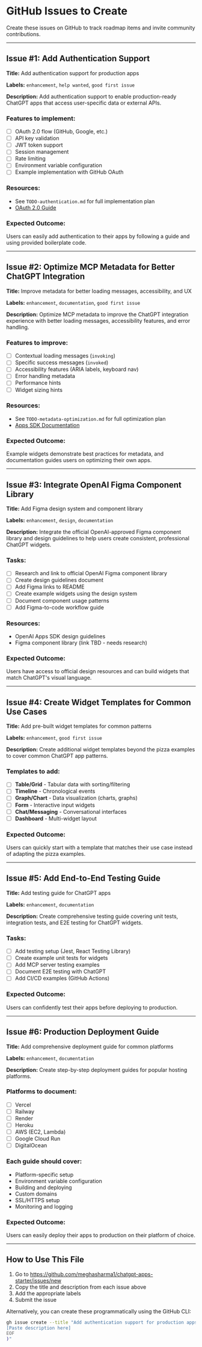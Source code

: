 # GitHub Issues to Create

Create these issues on GitHub to track roadmap items and invite community contributions.

---

## Issue #1: Add Authentication Support

**Title:** Add authentication support for production apps

**Labels:** `enhancement`, `help wanted`, `good first issue`

**Description:**
Add authentication support to enable production-ready ChatGPT apps that access user-specific data or external APIs.

### Features to implement:
- [ ] OAuth 2.0 flow (GitHub, Google, etc.)
- [ ] API key validation
- [ ] JWT token support
- [ ] Session management
- [ ] Rate limiting
- [ ] Environment variable configuration
- [ ] Example implementation with GitHub OAuth

### Resources:
- See `TODO-authentication.md` for full implementation plan
- [OAuth 2.0 Guide](https://oauth.net/2/)

### Expected Outcome:
Users can easily add authentication to their apps by following a guide and using provided boilerplate code.

---

## Issue #2: Optimize MCP Metadata for Better ChatGPT Integration

**Title:** Improve metadata for better loading messages, accessibility, and UX

**Labels:** `enhancement`, `documentation`, `good first issue`

**Description:**
Optimize MCP metadata to improve the ChatGPT integration experience with better loading messages, accessibility features, and error handling.

### Features to improve:
- [ ] Contextual loading messages (`invoking`)
- [ ] Specific success messages (`invoked`)
- [ ] Accessibility features (ARIA labels, keyboard nav)
- [ ] Error handling metadata
- [ ] Performance hints
- [ ] Widget sizing hints

### Resources:
- See `TODO-metadata-optimization.md` for full optimization plan
- [Apps SDK Documentation](https://platform.openai.com/docs/guides/apps-sdk)

### Expected Outcome:
Example widgets demonstrate best practices for metadata, and documentation guides users on optimizing their own apps.

---

## Issue #3: Integrate OpenAI Figma Component Library

**Title:** Add Figma design system and component library

**Labels:** `enhancement`, `design`, `documentation`

**Description:**
Integrate the official OpenAI-approved Figma component library and design guidelines to help users create consistent, professional ChatGPT widgets.

### Tasks:
- [ ] Research and link to official OpenAI Figma component library
- [ ] Create design guidelines document
- [ ] Add Figma links to README
- [ ] Create example widgets using the design system
- [ ] Document component usage patterns
- [ ] Add Figma-to-code workflow guide

### Resources:
- OpenAI Apps SDK design guidelines
- Figma component library (link TBD - needs research)

### Expected Outcome:
Users have access to official design resources and can build widgets that match ChatGPT's visual language.

---

## Issue #4: Create Widget Templates for Common Use Cases

**Title:** Add pre-built widget templates for common patterns

**Labels:** `enhancement`, `good first issue`

**Description:**
Create additional widget templates beyond the pizza examples to cover common ChatGPT app patterns.

### Templates to add:
- [ ] **Table/Grid** - Tabular data with sorting/filtering
- [ ] **Timeline** - Chronological events
- [ ] **Graph/Chart** - Data visualization (charts, graphs)
- [ ] **Form** - Interactive input widgets
- [ ] **Chat/Messaging** - Conversational interfaces
- [ ] **Dashboard** - Multi-widget layout

### Expected Outcome:
Users can quickly start with a template that matches their use case instead of adapting the pizza examples.

---

## Issue #5: Add End-to-End Testing Guide

**Title:** Add testing guide for ChatGPT apps

**Labels:** `enhancement`, `documentation`

**Description:**
Create comprehensive testing guide covering unit tests, integration tests, and E2E testing for ChatGPT widgets.

### Tasks:
- [ ] Add testing setup (Jest, React Testing Library)
- [ ] Create example unit tests for widgets
- [ ] Add MCP server testing examples
- [ ] Document E2E testing with ChatGPT
- [ ] Add CI/CD examples (GitHub Actions)

### Expected Outcome:
Users can confidently test their apps before deploying to production.

---

## Issue #6: Production Deployment Guide

**Title:** Add comprehensive deployment guide for common platforms

**Labels:** `enhancement`, `documentation`

**Description:**
Create step-by-step deployment guides for popular hosting platforms.

### Platforms to document:
- [ ] Vercel
- [ ] Railway
- [ ] Render
- [ ] Heroku
- [ ] AWS (EC2, Lambda)
- [ ] Google Cloud Run
- [ ] DigitalOcean

### Each guide should cover:
- Platform-specific setup
- Environment variable configuration
- Building and deploying
- Custom domains
- SSL/HTTPS setup
- Monitoring and logging

### Expected Outcome:
Users can easily deploy their apps to production on their platform of choice.

---

## How to Use This File

1. Go to https://github.com/meghasharma1/chatgpt-apps-starter/issues/new
2. Copy the title and description from each issue above
3. Add the appropriate labels
4. Submit the issue

Alternatively, you can create these programmatically using the GitHub CLI:

```bash
gh issue create --title "Add authentication support for production apps" --label "enhancement,help wanted,good first issue" --body "$(cat <<'EOF'
[Paste description here]
EOF
)"
```
